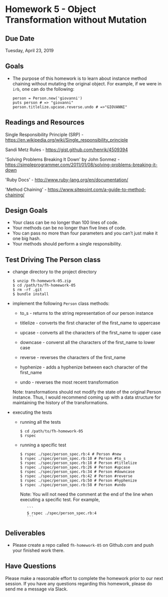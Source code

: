 # Homework 5 - Object Transformation without Mutation

## Due Date

Tuesday, April 23, 2019

## Goals

- The purpose of this homework is to learn about instance method chaining without
  mutating the original object. For example, if we were in `irb`, one can do
  the following:

  ```
  person = Person.new('giovanni')
  puts person # => "giovanni"
  person.titlelize.upcase.reverse.undo # =>"GIOVANNI"
  ```

## Readings and Resources

Single Responsibility Principle (SRP) - https://en.wikipedia.org/wiki/Single_responsibility_principle

Sandi Metz Rules - https://gist.github.com/henrik/4509394

'Solving Problems Breaking It Down' by John Sonmez - https://simpleprogrammer.com/2011/01/08/solving-problems-breaking-it-down

'Ruby Docs' - http://www.ruby-lang.org/en/documentation/

'Method Chaining' - https://www.sitepoint.com/a-guide-to-method-chaining/

## Design Goals

- Your class can be no longer than 100 lines of code.
- Your methods can be no longer than five lines of code.
- You can pass no more than four parameters and you can’t just make it one big hash.
- Your methods should perform a single responsibility.

## Test Driving The Person class

- change directory to the project directory

  ```
  $ unzip fh-homework-05.zip
  $ cd /path/to/fh-homework-05
  $ rm -rf .git
  $ bundle install
  ```

- implement the following `Person` class methods:

  - to_s - returns to the string representation of our person instance

  - titlelize - converts the first character of the first_name to uppercase

  - upcase - converts all the characters of the first_name to upper case

  - downcase - converst all the characters of the first_name to lower case

  - reverse - reverses the characters of the first_name

  - hyphenize - adds a hyphenize between each character of the first_name

  - undo - reverses the most recent transformation

  Note: transformations should not modify the state of the original Person
  instance. Thus, I would recommend coming up with a data structure
  for maintaining the history of the transformations.

- executing the tests

  - running all the tests

    ```
    $ cd /path/to/fh-homework-05
    $ rspec
    ```

  - running a specific test

    ```
    $ rspec ./spec/person_spec.rb:4 # Person #new
    $ rspec ./spec/person_spec.rb:10 # Person #to_s
    $ rspec ./spec/person_spec.rb:18 # Person #titlelize
    $ rspec ./spec/person_spec.rb:26 # Person #upcase
    $ rspec ./spec/person_spec.rb:34 # Person #downcase
    $ rspec ./spec/person_spec.rb:42 # Person #reverse
    $ rspec ./spec/person_spec.rb:50 # Person #hyphenize
    $ rspec ./spec/person_spec.rb:58 # Person #undo
    ```

    Note: You will not need the comment at the end of the line when
    executing a specific test. For example,

           ```
           $ rspec ./spec/person_spec.rb:4
           ```

## Deliverables

- Please create a repo called `fh-homework-05` on Github.com and push your
  finished work there.

## Have Questions

Please make a reasonable effort to complete the homework prior to our next session. If you have any questions regarding this homework, please do send me a message via Slack.
